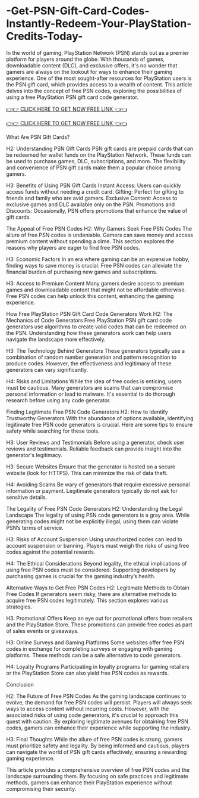 # -Get-PSN-Gift-Card-Codes-Instantly-Redeem-Your-PlayStation-Credits-Today-
In the world of gaming, PlayStation Network (PSN) stands out as a premier platform for players around the globe. With thousands of games, downloadable content (DLC), and exclusive offers, it's no wonder that gamers are always on the lookout for ways to enhance their gaming experience. One of the most sought-after resources for PlayStation users is the PSN gift card, which provides access to a wealth of content. This article delves into the concept of free PSN codes, exploring the possibilities of using a free PlayStation PSN gift card code generator.

[👉👉 CLICK HERE TO GET NOW FREE LINK 👈👈](https://earnsters.com/psn-gift-card-generator/)

[👉👉 CLICK HERE TO GET NOW FREE LINK 👈👈](https://earnsters.com/psn-gift-card-generator/)

What Are PSN Gift Cards?

H2: Understanding PSN Gift Cards
PSN gift cards are prepaid cards that can be redeemed for wallet funds on the PlayStation Network. These funds can be used to purchase games, DLC, subscriptions, and more. The flexibility and convenience of PSN gift cards make them a popular choice among gamers.

H3: Benefits of Using PSN Gift Cards
Instant Access: Users can quickly access funds without needing a credit card.
Gifting: Perfect for gifting to friends and family who are avid gamers.
Exclusive Content: Access to exclusive games and DLC available only on the PSN.
Promotions and Discounts: Occasionally, PSN offers promotions that enhance the value of gift cards.

The Appeal of Free PSN Codes
H2: Why Gamers Seek Free PSN Codes
The allure of free PSN codes is undeniable. Gamers can save money and access premium content without spending a dime. This section explores the reasons why players are eager to find free PSN codes.

H3: Economic Factors
In an era where gaming can be an expensive hobby, finding ways to save money is crucial. Free PSN codes can alleviate the financial burden of purchasing new games and subscriptions.

H3: Access to Premium Content
Many gamers desire access to premium games and downloadable content that might not be affordable otherwise. Free PSN codes can help unlock this content, enhancing the gaming experience.

How Free PlayStation PSN Gift Card Code Generators Work
H2: The Mechanics of Code Generators
Free PlayStation PSN gift card code generators use algorithms to create valid codes that can be redeemed on the PSN. Understanding how these generators work can help users navigate the landscape more effectively.

H3: The Technology Behind Generators
These generators typically use a combination of random number generation and pattern recognition to produce codes. However, the effectiveness and legitimacy of these generators can vary significantly.

H4: Risks and Limitations
While the idea of free codes is enticing, users must be cautious. Many generators are scams that can compromise personal information or lead to malware. It's essential to do thorough research before using any code generator.

Finding Legitimate Free PSN Code Generators
H2: How to Identify Trustworthy Generators
With the abundance of options available, identifying legitimate free PSN code generators is crucial. Here are some tips to ensure safety while searching for these tools.

H3: User Reviews and Testimonials
Before using a generator, check user reviews and testimonials. Reliable feedback can provide insight into the generator's legitimacy.

H3: Secure Websites
Ensure that the generator is hosted on a secure website (look for HTTPS). This can minimize the risk of data theft.

H4: Avoiding Scams
Be wary of generators that require excessive personal information or payment. Legitimate generators typically do not ask for sensitive details.

The Legality of Free PSN Code Generators
H2: Understanding the Legal Landscape
The legality of using PSN code generators is a gray area. While generating codes might not be explicitly illegal, using them can violate PSN’s terms of service.

H3: Risks of Account Suspension
Using unauthorized codes can lead to account suspension or banning. Players must weigh the risks of using free codes against the potential rewards.

H4: The Ethical Considerations
Beyond legality, the ethical implications of using free PSN codes must be considered. Supporting developers by purchasing games is crucial for the gaming industry’s health.

Alternative Ways to Get Free PSN Codes
H2: Legitimate Methods to Obtain Free Codes
If generators seem risky, there are alternative methods to acquire free PSN codes legitimately. This section explores various strategies.

H3: Promotional Offers
Keep an eye out for promotional offers from retailers and the PlayStation Store. These promotions can provide free codes as part of sales events or giveaways.

H3: Online Surveys and Gaming Platforms
Some websites offer free PSN codes in exchange for completing surveys or engaging with gaming platforms. These methods can be a safe alternative to code generators.

H4: Loyalty Programs
Participating in loyalty programs for gaming retailers or the PlayStation Store can also yield free PSN codes as rewards.

Conclusion

H2: The Future of Free PSN Codes
As the gaming landscape continues to evolve, the demand for free PSN codes will persist. Players will always seek ways to access content without incurring costs. However, with the associated risks of using code generators, it's crucial to approach this quest with caution. By exploring legitimate avenues for obtaining free PSN codes, gamers can enhance their experience while supporting the industry.

H3: Final Thoughts
While the allure of free PSN codes is strong, gamers must prioritize safety and legality. By being informed and cautious, players can navigate the world of PSN gift cards effectively, ensuring a rewarding gaming experience.

This article provides a comprehensive overview of free PSN codes and the landscape surrounding them. By focusing on safe practices and legitimate methods, gamers can enhance their PlayStation experience without compromising their security.
